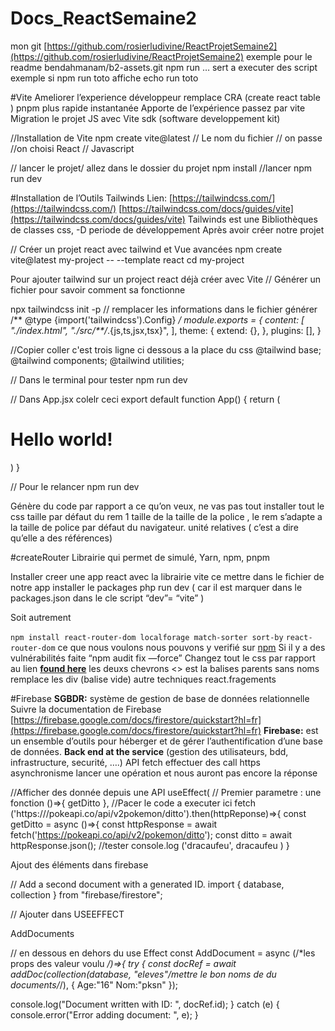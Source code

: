 # Docs_ReactSemaine2

mon git [https://github.com/rosierludivine/ReactProjetSemaine2](https://github.com/rosierludivine/ReactProjetSemaine2)
exemple pour le readme  bendahmanam/b2-assets.git
npm run … sert a executer des script exemple si npm run toto affiche echo run toto

#Vite 
Ameliorer l’experience développeur remplace CRA (create react table ) pnpm plus rapide instantanée 
Apporte de l’expérience passez par vite 
Migration le projet JS avec Vite 
sdk (software developpement kit)

//Installation de Vite
    npm create vite@latest
// Le nom du fichier 
// on passe 
//on choisi React
// Javascript 

// lancer le projet/ allez dans le dossier du projet
    npm install 
//lancer 
    npm run dev
    
#Installation de l’Outils Tailwinds
Lien: [https://tailwindcss.com/](https://tailwindcss.com/)
[https://tailwindcss.com/docs/guides/vite](https://tailwindcss.com/docs/guides/vite)
Tailwinds est une Bibliothèques de classes css, 
-D periode de développement 
Après  avoir créer notre projet

// Créer un projet react avec tailwind et Vue avancées 
    npm create vite@latest my-project -- --template react
    cd my-project
    
Pour ajouter tailwind sur un project react déjà créer avec Vite
// Générer un fichier pour savoir comment sa fonctionne 

npx tailwindcss init -p
// remplacer les informations dans le fichier générer
/** @type {import('tailwindcss').Config} */
module.exports = {
  content: [
    "./index.html",
    "./src/**/*.{js,ts,jsx,tsx}",
  ],
  theme: {
    extend: {},
  },
  plugins: [],
}

//Copier coller c'est trois ligne ci dessous a la place du css 
@tailwind base;
@tailwind components;
@tailwind utilities;

// Dans le terminal pour tester 
npm run dev

// Dans App.jsx colelr ceci 
export default function App() {
  return (
    <h1 className="text-3xl font-bold underline">
      Hello world!
    </h1>
  )
}

// Pour le relancer 
npm run dev

Génère du code par rapport a ce qu’on veux, ne vas pas tout installer tout le css 
taille par défaut du rem 1 taille de la taille de la police , le rem s’adapte a la taille de police par défaut du navigateur. unité relatives ( c’est a dire qu’elle a des références)

#createRouter
Librairie qui permet de simulé,
Yarn, npm, pnpm

Installer 
creer une app react  avec  la librairie vite 
ce mettre dans le fichier de notre app 
installer le packages
php run dev ( car il est marquer dans le packages.json dans le cle script “dev”= “vite” )


Soit autrement 

`npm install react-router-dom localforage match-sorter sort-by`
`react-router-dom` ce que nous voulons 
nous pouvons y verifié sur [npm](https://www.npmjs.com/) 
Si il y a des vulnérabilités  faite “npm audit fix —force”
Changez tout le css par rapport au lien **[found here](https://gist.githubusercontent.com/ryanflorence/ba20d473ef59e1965543fa013ae4163f/raw/499707f25a5690d490c7b3d54c65c65eb895930c/react-router-6.4-tutorial-css.css)**
les deuxs chevrons <> est la balises parents sans noms remplace les div (balise vide)
autre techniques react.fragements

#Firebase
**SGBDR:** système de gestion de base de données relationnelle
Suivre la documentation de Firebase [https://firebase.google.com/docs/firestore/quickstart?hl=fr](https://firebase.google.com/docs/firestore/quickstart?hl=fr)
**Firebase:** est un ensemble d’outils pour héberger et de gérer l’authentification d’une base de données.
**Back end at the service** (gestion des utilisateurs, bdd, infrastructure, securité, ….)
API fetch effectuer des call https 
asynchronisme lancer une opération et nous auront pas encore la réponse

//Afficher des donnée depuis une API
useEffect(
// Premier parametre : une fonction 
()=>{
getDitto },
//Pacer le code a executer ici 
fetch ('https:///pokeapi.co/api/v2pokemon/ditto').then(httpReponse)=>{
const getDitto = async ()=>{
const httpResponse = await fetch('https://pokeapi.co/api/v2/pokemon/ditto');
const ditto = await httpResponse.json();
//tester 
console.log ('dracaufeu', dracaufeu )
}

Ajout des éléments dans firebase 

// Add a second document with a generated ID.
import { database, collection } from "firebase/firestore"; 

// Ajouter dans USEEFFECT

AddDocuments

// en dessous en dehors du use Effect 
const AddDocument = async (/*les props des valeur voulu */)=>{
try {
  const docRef = await addDoc(collection(database, "eleves"/*mettre le bon noms de du documents*/*/), {
    Age:"16"
		Nom:"pksn"
  });

  console.log("Document written with ID: ", docRef.id);
} catch (e) {
  console.error("Error adding document: ", e);
}
